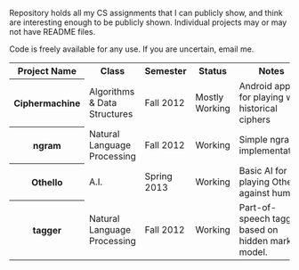 Repository holds all my CS assignments that I can publicly show, and think are interesting enough to be publicly shown. Individual projects may or may not have README files.

Code is freely available for any use. If you are uncertain, email me.

<table>
<tbody>
<tr>
<th>Project Name</th><th>Class</th><th>Semester</th><th>Status</th><th>Notes</th>
</tr>
<tr>
<th>Ciphermachine</th><td>Algorithms &amp; Data Structures</td><td>Fall 2012</td><td>Mostly Working</td><td>Android app for playing with historical ciphers</td>
</tr>
<tr>
<th>ngram</th><td>Natural Language Processing</td><td>Fall 2012</td><td>Working</td><td>Simple ngram implementation</td>
</tr>
<tr>
<th>Othello</th><td>A.I.</td><td>Spring 2013</td><td>Working</td><td>Basic AI for playing Othello against human</td>
</tr>
<tr>
<th>tagger</th><td>Natural Language Processing</td><td>Fall 2012</td><td>Working</td><td>Part-of-speech tagger based on hidden markov model.</td>
</tr>
